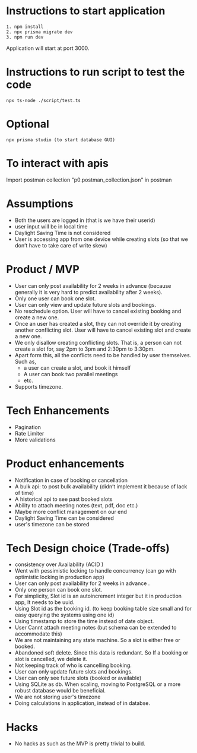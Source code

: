 # Instructions to start application

 ```
 1. npm install
 2. npx prisma migrate dev
 3. npm run dev
 ```

Application will start at port 3000.

# Instructions to run script to test the code

```
npx ts-node ./script/test.ts
```

# Optional

```
npx prisma studio (to start database GUI)
```

# To interact with apis

<bold>Import postman collection "p0.postman_collection.json" in postman</bold>

# Assumptions

- Both the users are logged in (that is we have their userid)
- user input will be in local time
- Daylight Saving Time is not considered
- User is accessing app from one device while creating slots (so that we don’t have to take care of write skew)

# Product / MVP

- User can only post availability for 2 weeks in advance (because generally it is very hard to predict availability after 2 weeks).
- Only one user can book one slot.
- User can only view and update future slots and bookings.
- No reschedule option. User will have to cancel existing booking and create a new one.
- Once an user has created a slot, they can not override it by creating another conflicting slot. User will have to cancel existing slot and create a new one.
- We only disallow creating conflicting slots. That is, a person can not create a slot for, say 2pm to 3pm and 2:30pm to 3:30pm.
- Apart form this, all the conflicts need to be handled by user themselves. Such as,
  - a user can create a slot, and book it himself
  - A user can book two parallel meetings
  - etc.
- Supports timezone.

# Tech Enhancements

- Pagination
- Rate Limiter
- More validations

# Product enhancements

- Notification in case of booking or cancellation
- A bulk api: to post bulk availability (didn’t implement it because of lack of time)
- A historical api to see past booked slots
- Ability to attach meeting notes (text, pdf, doc etc.)
- Maybe more conflict management on our end
- Daylight Saving Time can be considered
- user's timezone can be stored

# Tech Design choice (Trade-offs)

- consistency over Availability (ACID )
- Went with pessimistic locking to handle concurrency (can go with optimistic locking in production app)
- User can only post availability for 2 weeks in advance .
- Only one person can book one slot.
- For simplicity, Slot id is an autoincrement integer but it in production app, It needs to be uuid.
- Using Slot id as the booking id. (to keep booking table size small and for easy querying the systems using one id)
- Using timestamp to store the time instead of date object.
- User Cannt attach meeting notes (but schema can be extended to accommodate this)
- We are not maintaining any state machine. So a slot is either free or booked.
- Abandoned soft delete. Since this data is redundant. So If a booking or slot is cancelled, we delete it.
- Not keeping track of who is cancelling booking.
- User can only update future slots and bookings.
- User can only see future slots (booked or available)
- Using SQLite as db. When scaling, moving to PostgreSQL or a more robust database would be beneficial.
- We are not storing user's timezone
- Doing calculations in application, instead of in databse.

# Hacks

- No hacks as such as the MVP is pretty trivial to build.
